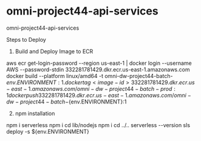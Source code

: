 # omni-project44-api-services
omni-project44-api-services


Steps to Deploy
1. Build and Deploy Image to ECR

aws ecr get-login-password --region us-east-1 | docker login --username AWS --password-stdin 332281781429.dkr.ecr.us-east-1.amazonaws.com
docker build --platform linux/amd64 -t omni-dw-project44-batch-${env.ENVIRONMENT}:1 .
docker tag <image-id> 332281781429.dkr.ecr.us-east-1.amazonaws.com/omni-dw-project44-batch-prod:1
docker push 332281781429.dkr.ecr.us-east-1.amazonaws.com/omni-dw-project44-batch-${env.ENVIRONMENT}:1


2. npm installation

npm i serverless
npm i
cd lib/nodejs
npm i
cd ../..
serverless --version
sls deploy -s ${env.ENVIRONMENT}